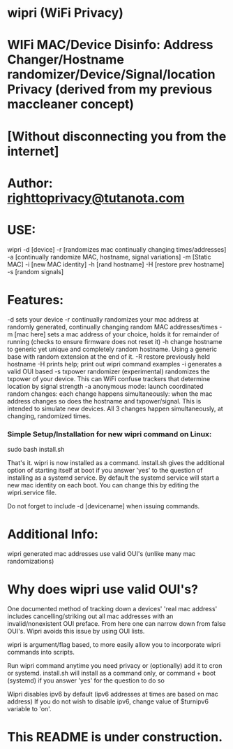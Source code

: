 # wipri (WiFi Privacy)
# WIFi MAC/Device Disinfo: Address Changer/Hostname randomizer/Device/Signal/location Privacy (derived from my previous maccleaner concept)
# [Without disconnecting you from the internet]
#
# Author: righttoprivacy@tutanota.com 
#

# USE:
wipri -d [device] -r [randomizes mac continually changing times/addresses] -a [continually randomize MAC, hostname, signal variations] -m [Static MAC] -i [new MAC identity] -h [rand hostname] -H [restore prev hostname] -s [random signals]

# Features:
-d sets your device 
-r continually randomizes your mac address at randomly generated, continually changing random MAC addresses/times
-m [mac here] sets a mac address of your choice, holds it for remainder of running (checks to ensure firmware does not reset it)
-h change hostname to generic yet unique and completely random hostname. Using a generic base with random extension at the end of it.
-R restore previously held hostname
-H prints help; print out wipri command examples
-i generates a valid OUI based
-s txpower randomizer (experimental) randomizes the txpower of your device. This can WiFi confuse trackers that determine location by signal strength
-a anonymous mode: launch coordinated random changes: each change happens simultaneously: when the mac address changes so does the hostname and txpower/signal. This is intended to simulate new devices. All 3 changes happen simultaneously, at changing, randomized times.

### Simple Setup/Installation for new wipri command on Linux:
sudo bash install.sh
 
That's it. wipri is now installed as a command. install.sh gives the additional option of starting itself at boot
if you answer 'yes' to the question of installing as a systemd service. By default the systemd service will start
a new mac identity on each boot. You can change this by editing the wipri.service file.

Do not forget to include -d [devicename] when issuing commands.

# Additional Info: 

wipri generated mac addresses use valid OUI's (unlike many mac randomizations)
# Why does wipri use valid OUI's? 
One documented method of tracking down a devices' 'real mac address' includes
cancelling/striking out all mac addresses with an invalid/nonexistent OUI preface.
From here one can narrow down from false OUI's. Wipri avoids this issue by using OUI lists.

wipri is argument/flag based, to more easily allow you to incorporate wipri commands into scripts.

Run wipri command anytime you need privacy or (optionally) add it to cron or systemd. 
install.sh will install as a command only, or command + boot (systemd) if you answer 'yes' for the question to do so 

Wipri disables ipv6 by default (ipv6 addresses at times are based on mac address)
If you do not wish to disable ipv6, change value of $turnipv6 variable to 'on'.

# This README is under construction. 
